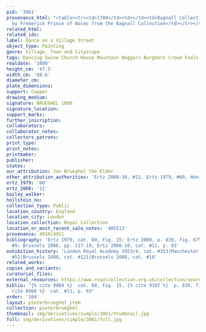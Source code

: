 ```yaml
---
pid: '3061'
provenance_html: "<table><tr><td>1740</td><td></td><td>Bagnall Collection</td></tr><tr><td>1750</td><td>Wales</td><td>Acquired
  by Frederick Prince of Wales from the Bagnall Collection</td></tr></table>"
related_html: 
related_ids: 
label: Dance on a Village Street
object_type: Painting
genre: Village, Town and Cityscape
tags: Dancing Swine Church House Mountain Beggars Burghers Crowd Fools Peasants Kermis
realdate: '1600'
height_cm: '47.5'
width_cm: '68.6'
diameter_cm: 
plate_dimensions: 
support: Copper
drawing_medium: 
signature: BRUEGHEL 1600
signature_location: 
support_marks: 
further_inscription: 
collaborators: 
collaborator_notes: 
collectors_patrons: 
print_type: 
print_notes: 
printmaker: 
publisher: 
states: 
our_attribution: Jan Brueghel the Elder
other_attribution_authorities: 'Ertz 2008-10, #11, Ertz 1979, #60, Honig database'
ertz_1979: '60'
ertz_2008: '11'
bailey_walker: 
hollstein_no: 
collection_type: Public
location_country: England
location_city: London
location_collection: Royal Collection
location_or_most_recent_sale_notes: '405513'
provenance: 4910|4911
bibliography: 'Ertz 1979, cat. 60, Fig. 15; Ertz 2000, p. 839, fig. 675; White 2007,
  #9; Brussels 2008, pp. 117-19; Ertz 2008-10, cat. #11, p. 93'
exhibition_history: 'London Royal Academy 1953/4, cat. #353|Manchester 1965, cat.
  #52|Brussels 1980, cat. #121|Brussels 2008, cat. #18'
related_works: 
copies_and_variants: 
curatorial_files: 
external_resources: https://www.royalcollection.org.uk/collection/search#/1/collection/405513/a-flemish-fair
biblio: "{% cite 9004 %}  cat. 60, Fig. 15, {% cite 9197 %}  p. 839, fig. 675, {%
  cite 8900 %}  cat. #11, p. 93"
order: '164'
layout: pieterbrueghel_item
collection: pieterbrueghel
thumbnail: img/derivatives/simple/3061/thumbnail.jpg
full: img/derivatives/simple/3061/full.jpg
---
```

